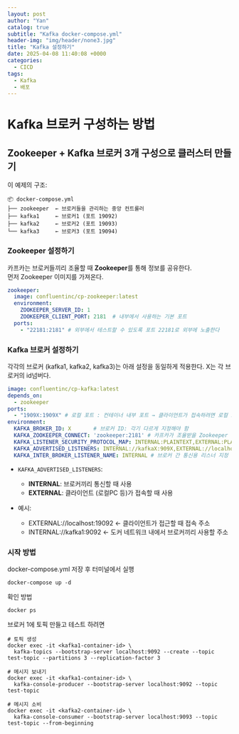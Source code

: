 ```yaml
---
layout: post
author: "Yan"
catalog: true
subtitle: "Kafka docker-compose.yml"
header-img: "img/header/none3.jpg"
title: "Kafka 설정하기"
date: 2025-04-08 11:40:08 +0000
categories:
  - CICD
tags:
  - Kafka
  - 배포
---
```


# Kafka 브로커 구성하는 방법

## Zookeeper + Kafka 브로커 3개 구성으로 클러스터 만들기

이 예제의 구조: 

```
📦 docker-compose.yml
├── zookeeper  ← 브로커들을 관리하는 중앙 컨트롤러
├── kafka1     ← 브로커1 (포트 19092)
├── kafka2     ← 브로커2 (포트 19093)
└── kafka3     ← 브로커3 (포트 19094)
```

### Zookeeper 설정하기

카프카는 브로커들끼리 조율할 때 **Zookeeper**를 통해 정보를 공유한다.  
먼저 Zookeeper 이미지를 가져온다.

```yml
zookeeper:
  image: confluentinc/cp-zookeeper:latest
  environment:
    ZOOKEEPER_SERVER_ID: 1
    ZOOKEEPER_CLIENT_PORT: 2181  # 내부에서 사용하는 기본 포트
  ports:
    - "22181:2181" # 외부에서 테스트할 수 있도록 포트 22181로 외부에 노출한다
```

### Kafka 브로커 설정하기

각각의 브로커 (kafka1, kafka2, kafka3)는 아래 설정을 동일하게 적용한다. X는 각 브로커의 id넘버다.

```yml
image: confluentinc/cp-kafka:latest
depends_on:
  - zookeeper
ports:
  - "1909X:1909X" # 로컬 포트 : 컨테이너 내부 포트 → 클라이언트가 접속하려면 로컬 포트를 이용해야 하므로, 각 브로커마다 외부 노출 포트를 다르게 설정
environment:
  KAFKA_BROKER_ID: X       # 브로커 ID: 각기 다르게 지정해야 함
  KAFKA_ZOOKEEPER_CONNECT: 'zookeeper:2181' # 카프카가 조율받을 Zookeeper 주소
  KAFKA_LISTENER_SECURITY_PROTOCOL_MAP: INTERNAL:PLAINTEXT,EXTERNAL:PLAINTEXT # 리스너 이름 → 프로토콜 매핑
  KAFKA_ADVERTISED_LISTENERS: INTERNAL://kafkaX:909X,EXTERNAL://localhost:1909X
  KAFKA_INTER_BROKER_LISTENER_NAME: INTERNAL # 브로커 간 통신용 리스너 지정
```

- `KAFKA_ADVERTISED_LISTENERS`:
  - **INTERNAL**: 브로커끼리 통신할 때 사용
  - **EXTERNAL**: 클라이언트 (로컬PC 등)가 접속할 때 사용

- 예시:
  - EXTERNAL://localhost:19092 ← 클라이언트가 접근할 때 접속 주소
  - INTERNAL://kafka1:9092 ← 도커 네트워크 내에서 브로커끼리 사용할 주소


### 시작 방법

docker-compose.yml 저장 후 터미널에서 실행

```
docker-compose up -d
```

확인 방법 

```
docker ps
```

브로커 1에 토픽 만들고 테스트 하려면

```
# 토픽 생성
docker exec -it <kafka1-container-id> \
  kafka-topics --bootstrap-server localhost:9092 --create --topic test-topic --partitions 3 --replication-factor 3

# 메시지 보내기
docker exec -it <kafka1-container-id> \
  kafka-console-producer --bootstrap-server localhost:9092 --topic test-topic

# 메시지 소비
docker exec -it <kafka2-container-id> \
  kafka-console-consumer --bootstrap-server localhost:9093 --topic test-topic --from-beginning
```
